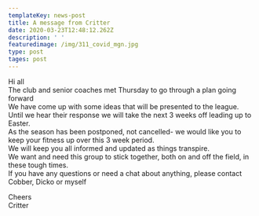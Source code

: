 ```yaml
---
templateKey: news-post
title: A message from Critter
date: 2020-03-23T12:48:12.262Z
description: ' '
featuredimage: /img/311_covid_mgn.jpg
type: post
tages: post
---
```

Hi all\
The club and senior coaches met Thursday to go through a plan going forward\
We have come up with some ideas that will be presented to the league.\
Until we hear their response we will take the next 3 weeks off leading up to Easter.\
As the season has been postponed, not cancelled- we would like you to keep your fitness up over this 3 week period.\
We will keep you all informed and updated as things transpire.\
We want and need this group to stick together, both on and off the field, in these tough times.\
If you have any questions or need a chat about anything, please contact Cobber, Dicko or myself

Cheers\
Critter
